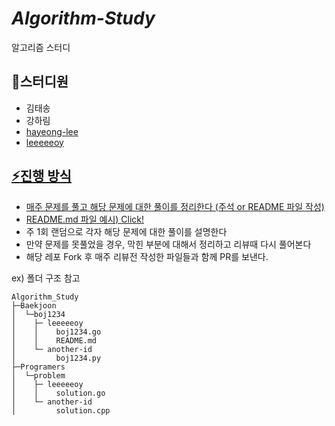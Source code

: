 # _Algorithm-Study_

알고리즘 스터디

## :eyes:스터디원

- 김태송
- 강하림
- <a href = "https://github.com/hayeong-lee">hayeong-lee
- <a href = "https://github.com/leeeeeoy">leeeeeoy

## :zap:진행 방식

- 매주 문제를 풀고 해당 문제에 대한 풀이를 정리한다 (주석 or README 파일 작성)
- README.md 파일 예시) <a href="https://github.com/leeeeeoy/Algorithm_Study/blob/master/Baekjoon/boj1260/leeeeeoy/README.md">Click!</a>
- 주 1회 랜덤으로 각자 해당 문제에 대한 풀이를 설명한다
- 만약 문제를 못풀었을 경우, 막힌 부분에 대해서 정리하고 리뷰때 다시 풀어본다
- 해당 레포 Fork 후 매주 리뷰전 작성한 파일들과 함께 PR를 보낸다.

ex) 폴더 구조 참고

```
Algorithm_Study
├─Baekjoon
│  └─boj1234
│    ├─ leeeeeoy
│    │    boj1234.go
│    │    README.md
│    └─ another-id
│         boj1234.py
├─Programers
│  └─problem
│    ├─ leeeeeoy
│    │    solution.go
│    └─ another-id
│         solution.cpp
```
